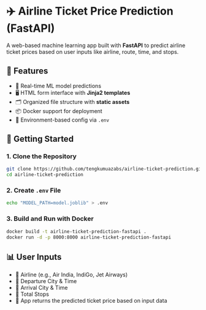 # ✈️ Airline Ticket Price Prediction (FastAPI)

A web-based machine learning app built with **FastAPI** to predict airline ticket prices based on user inputs like airline, route, time, and stops.

## 🔧 Features

- 🧠 Real-time ML model predictions  
- 🖥️ HTML form interface with **Jinja2 templates**  
- 🗂️ Organized file structure with **static assets**  
- 📦 Docker support for deployment  
- 🔐 Environment-based config via `.env`  

## 🚀 Getting Started

### 1. Clone the Repository

```bash
git clone https://github.com/tengkumuazabs/airline-ticket-prediction.git
cd airline-ticket-prediction
```
### 2. Create `.env` File
```bash
echo "MODEL_PATH=model.joblib" > .env
```

### 3. Build and Run with Docker
```bash
docker build -t airline-ticket-prediction-fastapi .
docker run -d -p 8000:8000 airline-ticket-prediction-fastapi
```

## 📊 User Inputs
- 📝 Airline (e.g., Air India, IndiGo, Jet Airways)
- 📝 Departure City & Time
- 📝 Arrival City & Time
- 📝 Total Stops
- 📝 App returns the predicted ticket price based on input data


